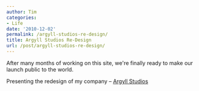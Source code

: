```yaml
---
author: Tim
categories:
- Life
date: '2010-12-02'
permalink: /argyll-studios-re-design/
title: Argyll Studios Re-Design
url: /post/argyll-studios-re-design/
---
```


After many months of working on this site, we're finally ready to make our launch public to the world.

Presenting the redesign of my company &#8211; [Argyll Studios][1]

 [1]: http://argyllstudios.com
 